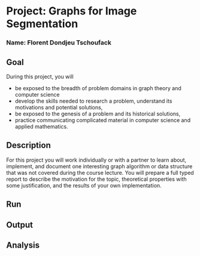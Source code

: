 # Project: Graphs for Image Segmentation

### Name: Florent Dondjeu Tschoufack

## Goal
During this project, you will
- be exposed to the breadth of problem domains in graph theory and computer science
- develop the skills needed to research a problem, understand its motivations and potential solutions,
- be exposed to the genesis of a problem and its historical solutions,
- practice communicating complicated material in computer science and applied mathematics.

## Description
For this project you will work individually or with a partner to learn about, implement, and document one interesting graph algorithm or data structure that was not covered during the course lecture. You will prepare a full typed report to describe the motivation for the topic, theoretical properties with some justification, and the results of your own implementation.

## Run

## Output

## Analysis
